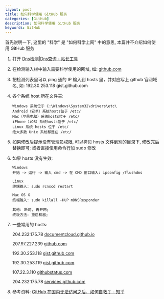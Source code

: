 ```yaml
---
layout: post
title: 如何科学使用 GitHub 服务
categories: [GitHub]
description: 如何科学使用 GitHub 服务
keywords: GitHub
---
```


首先说明一下, 这里的 "科学" 是 "如何科学上网" 中的意思, 本篇并不介绍如何使用 GitHub 服务

1. 打开 [Dns检测|Dns查询 - 站长工具](http://tool.chinaz.com/dns)
2. 在检测输入栏中输入需要科学使用的网址, 如: [github.com](http://github.com)
3. 把检测列表里可以 ping 通的 IP 输入到 hosts 里，并对应写上 github 官网域名, 如: 192.30.253.118 gist.github.com
4. 各个系统 host 所在文件夹:
    ```
    Windows 系统位于 C:\Windows\System32\drivers\etc\
    Android（安卓）系统hosts位于 /etc/
    Mac（苹果电脑）系统hosts位于 /etc/
    iPhone（iOS）系统hosts位于 /etc/
    Linux 系统 hosts 位于 /etc/
    绝大多数 Unix 系统都是在 /etc/
    ```
5. 如果修改后提示没有管理员权限, 可以拷贝 hosts 文件到别的目录下, 修改完后替换即可; 或者直接使用命令行加 sudo 修改
6. 如果 hosts 没有生效:
    ```
    Windows
    开始 -> 运行 -> 输入 cmd -> 在 CMD 窗口输入: ipconfig /flushdns

    Linux
    终端输入: sudo rcnscd restart

    Mac OS X
    终端输入: sudo killall -HUP mDNSResponder

    其他: 断网, 再开网;
    终极方法: 重启机器;
    ```
7. 一些常用的 hosts:

    204.232.175.78 [documentcloud.github.io](http://documentcloud.github.io/)

    207.97.227.239 [github.com](https://github.com/)

    192.30.253.118 [gist.github.com](https://gist.github.com/)

    192.30.253.119 [gist.github.com](https://gist.github.com/)

    107.22.3.110 [githubstatus.com](https://www.githubstatus.com/)

    204.232.175.78 [services.github.com](https://services.github.com/)
8. 参考资料: [GitHub 在国内无法访问之后，如何自救？ - 知乎](https://www.zhihu.com/question/20732532)
